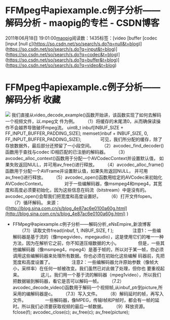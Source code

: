# FFMpeg中apiexample.c例子分析——解码分析 - maopig的专栏 - CSDN博客
2011年06月18日 19:01:00[maopig](https://me.csdn.net/maopig)阅读数：1435标签：[video																[buffer																[codec																[input																[null																[c](https://so.csdn.net/so/search/s.do?q=c&t=blog)](https://so.csdn.net/so/search/s.do?q=null&t=blog)](https://so.csdn.net/so/search/s.do?q=input&t=blog)](https://so.csdn.net/so/search/s.do?q=codec&t=blog)](https://so.csdn.net/so/search/s.do?q=buffer&t=blog)](https://so.csdn.net/so/search/s.do?q=video&t=blog)
# FFMpeg中apiexample.c例子分析——解码分析					收藏
![](http://hi.csdn.net/attachment/201007/1/0_1277953769f73z.gif)
我们直接从video_decode_example()函数开始讲，该函数实现了如何去解码一个视频文件，以.mpeg文
件为例。
　　（1）将缓存的末尾清0，从而确保读操作不会越界导致破坏mpeg流。
uint8_t
inbuf[INBUF_SIZE + FF_INPUT_BUFFER_PADDING_SIZE];
memset(inbuf +
INBUF_SIZE, 0, FF_INPUT_BUFFER_PADDING_SIZE);
　　　　可见，我们所分配的缓存，除了存放数据外，最后部分还预留了一小段空间。
　　（2）avcodec_find_decoder()函数用于查找与codec ID相匹配的已注册的解码器。
　　（3）avcodec_alloc_context()函数用于分配一个AVCodecContext并设置默认值，
如果失败返回NULL，并可用av_free()进行释放。
　　（4）avcodec_alloc_frame()函数用于分配一个AVFrame并设置默认值，如果失败返回NULL，
并可用av_free()进行释放。
　　（5）avcodec_open()函数用给定的AVCodec来初始化AVCodecContext。
　　　　对于一些编解码器，像msmpeg4和mpeg4，其宽度和高度必须要初始化，因为这些信息在码流（bitstream）中是没有的。avcodec_open()会帮我们把宽度和高度设置好。
　　（6）打开文件fopen。
　　（7）循环解码。
来源：([http://blog.sina.com.cn/s/blog_4e87ac6e0100a60g.html](http://blog.sina.com.cn/s/blog_4e87ac6e0100a60g.html)
)
 - FFMpeg中apiexample.c例子分析——解码分析_eNsEmpire_新浪博客
　　（7.1）读取文件fread(inbuf,
 1, INBUF_SIZE, f );
　　　　注意1：一些编解码器是基于流的（像mpegvideo，mpegaudio），这是使用它们的唯一一种方法，因为在解析它之前，你不知道压缩数据的大小。
　　　　但是，一些其他编解码器（像msmpeg4，mpeg4）是基于帧的，所以对于某一帧，你必须调用这些编解码器来处理所有数据。你也必须在初始化这些编解
码器前，先把宽度和高度设置了。
　　　　注意2：一些编解码器允许原始参数（像帧大小，采样率）在任何一帧被改变。我们虽然已对此做了处理，但你也
要重视起来。
　　　　这儿，我们用一个基于流的解码器（mpeg1video），所以我们把数据输到解码器，看它是否可以解码一帧。
　　（7.2）avcodec_decode_video()函数用于解码一个视频帧,从inbuf_ptr到picture,所采用的编解码器是c。
　　（7.3）写入文件。
　　（8）解码延时的帧，再写入文件。
　　　　一些解码器，像MPEG，传输I帧和P帧时，都会有一帧的延时。所以我们必须要获取视频的最后一帧数据。
　　（9）释放资源。
fclose(f);
avcodec_close(c);
av_free(c);
av_free(picture);
